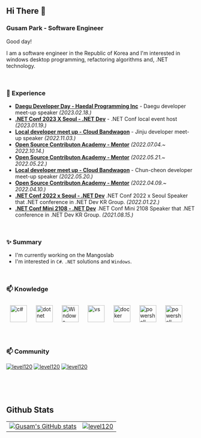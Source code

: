 ## Hi There 👋

### Gusam Park - Software Engineer

Good day!

I am a software engineer in the Republic of Korea and I'm interested in windows desktop programming, refactoring algorithms and, .NET technology.

<br/>

### 💫 Experience
- **[Daegu Developer Day - Haedal Programming Inc](https://festa.io/events/3100)** - Daegu developer meet-up speaker *(2023.02.18.)*
- **[.NET Conf 2023 X Seoul - .NET Dev](https://www.dotnetconf.kr/2023)** - .NET Conf local event host *(2023.01.19.)*
- **[Local developer meet up - Cloud Bandwagon](https://festa.io/events/2695)** - Jinju developer meet-up speaker *(2022.11.03.)*
- **[Open Source Contributon Academy - Mentor](https://www.oss.kr/contribution_22_projects/show/a76f70c7-fbad-4e69-889d-962f6189c781)** *(2022.07.04.~ 2022.10.14.)*
- **[Open Source Contributon Academy - Mentor](https://open-up.notion.site/bfdb2f1732a24838af0d90bcd6f99154)** *(2022.05.21.~ 2022.05.22.)*
- **[Local developer meet up - Cloud Bandwagon](https://festa.io/events/2296)** - Chun-cheon developer meet-up speaker *(2022.05.20.)*
- **[Open Source Contributon Academy - Mentor](https://open-up.notion.site/c9a649fe964241c8b0c2fd42331c7e95)** *(2022.04.09.~ 2022.04.10.)*
- **[.NET Conf 2022 x Seoul - .NET Dev](https://github.com/dotnetdev-kr/dotNETConf-Presentation/tree/main/2022/dotNETConf#net-6%EC%97%90%EC%84%9C-%EB%8F%84%EC%9E%85%EC%98%88%EC%A0%95%EC%9D%B8-maui-%EA%B8%B0%EC%88%A0-%EC%86%8C%EA%B0%9C-%EB%B0%8F-xamarin%EA%B3%BC%EC%9D%98-%EC%B0%A8%EC%9D%B4%EC%A0%90-%EC%95%8C%EC%95%84%EB%B3%B4%EA%B8%B0---%EB%B0%95%EA%B5%AC%EC%82%BC)** .NET Conf 2022 x Seoul Speaker that .NET conference in .NET Dev KR Group. *(2022.01.22.)*
- **[.NET Conf Mini 2108 - .NET Dev](https://youtu.be/uYobpnwSdik)** .NET Conf Mini 2108 Speaker that .NET conference in .NET Dev KR Group. *(2021.08.15.)*

<br/>

### ✨ Summary

- I'm currently working on the Mangoslab
- I'm interested in `C#`. `.NET` solutions and `Windows`.

<br/>

### 📫 Knowledge

<div sttyle='float:left'>
<img style="margin: 10px" src="https://filestore.community.support.microsoft.com/api/images/a7899ec5-bd4c-4b38-9233-173397ef577f" alt="c#" height="45" />
<img style="margin: 10px" src="https://developer.microsoft.com/ko-kr/media/dotnet-logo.svg" alt="dotnet" height="45" />
<img style="margin: 10px" src="https://developer.microsoft.com/ko-kr/media/windows.svg" alt="Windows" height="45" />
<img style="margin: 10px" src="https://developer.microsoft.com/ko-kr/media/visualstudio_purple_logo.png" alt="vs" height="45" />
<img style="margin: 10px" src="https://docs.microsoft.com/ko-kr/windows/images/docker-logo.png" alt="docker" height="45" />
<img style="margin: 10px" src="https://devblogs.microsoft.com/wp-content/uploads/sites/30/2018/09/Powershell_256.png" alt="powershell" height="45" />
<img style="margin: 10px" src="https://resources.jetbrains.com/storage/products/resharper/img/meta/resharper_logo_300x300.png" alt="powershell" height="45" />
</div>

<br/>
<br/>

### 📫 Community

[![level120](https://img.shields.io/badge/github-%2324292e.svg?&style=for-the-badge&logo=github&logoColor=white)](https://github.com/level120)
[![level120](https://img.shields.io/badge/linkedin-%231E77B5.svg?&style=for-the-badge&logo=linkedin&logoColor=white)](https://www.linkedin.com/in/gusam-park)
[![level120](https://img.shields.io/badge/.netdev-%23512BD4.svg?&style=for-the-badge&logo=.net&logoColor=white)](https://forum.dotnetdev.kr/u/level120/summary)

<br/>
<br/>
<br/>


## Github Stats

|||
|:---:|:---:|
|[![Gusam's GitHub stats](https://github-readme-stats.vercel.app/api?username=level120)](https://github.com/level120)|[![level120](https://github-readme-stats.vercel.app/api/top-langs/?username=level120&exclude_repo=Android_MusicPlayer,Vote_of_LeeLab,Infomation_Security,Capstone,Code,ClassRoom,Leaders&langs_count=10&layout=compact&hide=java,html,css)](https://github.com/level120)|

<!--
Here are some ideas to get you started:

- 🔭 I’m currently working on ...
- 🌱 I’m currently learning ...
- 👯 I’m looking to collaborate on ...
- 🤔 I’m looking for help with ...
- 💬 Ask me about ...
- 📫 How to reach me: ...
- 😄 Pronouns: ...
- ⚡ Fun fact: ...
- ...
-->
